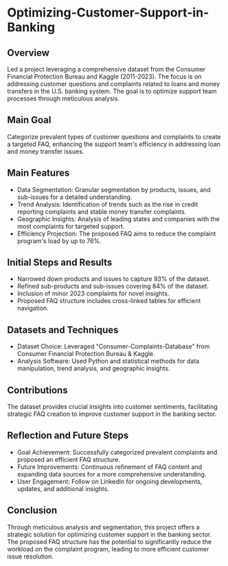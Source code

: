 # Optimizing-Customer-Support-in-Banking
## Overview
Led a project leveraging a comprehensive dataset from the Consumer Financial Protection Bureau and Kaggle (2011-2023). The focus is on addressing customer questions and complaints related to loans and money transfers in the U.S. banking system. The goal is to optimize support team processes through meticulous analysis.
## Main Goal
Categorize prevalent types of customer questions and complaints to create a targeted FAQ, enhancing the support team's efficiency in addressing loan and money transfer issues.
## Main Features
* Data Segmentation: Granular segmentation by products, issues, and sub-issues for a detailed understanding.
* Trend Analysis: Identification of trends such as the rise in credit reporting complaints and stable money transfer complaints.
* Geographic Insights: Analysis of leading states and companies with the most complaints for targeted support.
* Efficiency Projection: The proposed FAQ aims to reduce the complaint program's load by up to 76%.
## Initial Steps and Results
* Narrowed down products and issues to capture 93% of the dataset.
* Refined sub-products and sub-issues covering 84% of the dataset.
* Inclusion of minor 2023 complaints for novel insights.
* Proposed FAQ structure includes cross-linked tables for efficient navigation.
## Datasets and Techniques
* Dataset Choice: Leveraged "Consumer-Complaints-Database" from Consumer Financial Protection Bureau & Kaggle.
* Analysis Software: Used Python and statistical methods for data manipulation, trend analysis, and geographic insights.
## Contributions
The dataset provides crucial insights into customer sentiments, facilitating strategic FAQ creation to improve customer support in the banking sector.
## Reflection and Future Steps
* Goal Achievement: Successfully categorized prevalent complaints and proposed an efficient FAQ structure.
* Future Improvements: Continuous refinement of FAQ content and expanding data sources for a more comprehensive understanding.
* User Engagement: Follow on LinkedIn for ongoing developments, updates, and additional insights.
## Conclusion
Through meticulous analysis and segmentation, this project offers a strategic solution for optimizing customer support in the banking sector. The proposed FAQ structure has the potential to significantly reduce the workload on the complaint program, leading to more efficient customer issue resolution.
  
